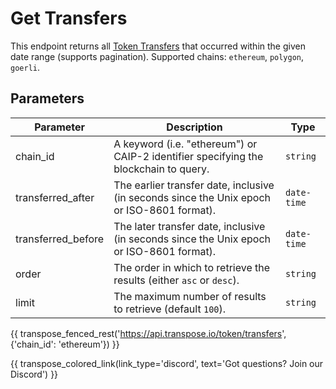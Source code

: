 # Get Transfers

This endpoint returns all [Token Transfers](../models/token_transfer_model.md) that occurred within the given date range (supports pagination). Supported chains: `ethereum`, `polygon`, `goerli`.

## Parameters
| Parameter     | Description                                                                          | Type     | 
|---------------|--------------------------------------------------------------------------------------|----------|
| chain_id      | A keyword (i.e. "ethereum") or CAIP-2 identifier specifying the blockchain to query. | `string` | 
| transferred_after | The earlier transfer date, inclusive (in seconds since the Unix epoch or ISO-8601 format).   | `date-time` | 
| transferred_before | The later transfer date, inclusive (in seconds since the Unix epoch or ISO-8601 format).   | `date-time` | 
| order | The order in which to retrieve the results (either `asc` or `desc`).   | `string` | 
| limit | The maximum number of results to retrieve (default `100`). | `string` |

{{ transpose_fenced_rest('https://api.transpose.io/token/transfers', {'chain_id': 'ethereum'}) }}

{{ transpose_colored_link(link_type='discord', text='Got questions?  Join our Discord') }}
